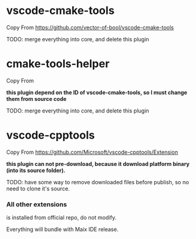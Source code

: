 # vscode-cmake-tools

Copy From https://github.com/vector-of-bool/vscode-cmake-tools

TODO: merge everything into core, and delete this plugin

# cmake-tools-helper

Copy From 

**this plugin depend on the ID of vscode-cmake-tools, so I must change them from source code**

TODO: merge everything into core, and delete this plugin

# vscode-cpptools

Copy From https://github.com/Microsoft/vscode-cpptools/Extension

**this plugin can not pre-download, because it download platform binary (into its source folder).**

TODO: have some way to remove downloaded files before publish, so no need to clone it's source.

### All other extensions
is installed from official repo, do not modify.

Everything will bundle with Maix IDE release.
